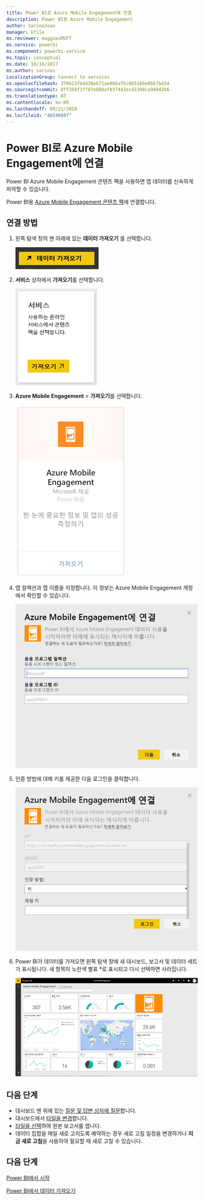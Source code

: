 ```yaml
---
title: Power BI로 Azure Mobile Engagement에 연결
description: Power BI용 Azure Mobile Engagement
author: SarinaJoan
manager: kfile
ms.reviewer: maggiesMSFT
ms.service: powerbi
ms.component: powerbi-service
ms.topic: conceptual
ms.date: 10/16/2017
ms.author: sarinas
LocalizationGroup: Connect to services
ms.openlocfilehash: 370613fb4436eb71ae0b6af6c0b5166e8bb7b434
ms.sourcegitcommit: 0ff358f1ff87e88daf837443ecd1398ca949d2b6
ms.translationtype: HT
ms.contentlocale: ko-KR
ms.lasthandoff: 09/21/2018
ms.locfileid: "46546697"
---
```

# <a name="connect-to-azure-mobile-engagement-with-power-bi"></a>Power BI로 Azure Mobile Engagement에 연결
Power BI Azure Mobile Engagement 콘텐츠 팩을 사용하면 앱 데이터를 신속하게 파악할 수 있습니다.

Power BI용 [Azure Mobile Engagement 콘텐츠 팩](https://app.powerbi.com/groups/me/getdata/services/azme)에 연결합니다.

## <a name="how-to-connect"></a>연결 방법
1. 왼쪽 탐색 창의 맨 아래에 있는 **데이터 가져오기** 를 선택합니다.
   
    ![](media/service-connect-to-azure-mobile/getdata.png)
2. **서비스** 상자에서 **가져오기**를 선택합니다.
   
    ![](media/service-connect-to-azure-mobile/services.png)
3. **Azure Mobile Engagement** \> **가져오기**를 선택합니다.
   
    ![](media/service-connect-to-azure-mobile/azme.png) 
4. 앱 컬렉션과 앱 이름을 지정합니다. 이 정보는 Azure Mobile Engagement 계정에서 확인할 수 있습니다.
   
    ![](media/service-connect-to-azure-mobile/parameters.png) 
5. 인증 방법에 대해 키를 제공한 다음 로그인을 클릭합니다.
   
    ![](media/service-connect-to-azure-mobile/creds.png)
6. Power BI가 데이터를 가져오면 왼쪽 탐색 창에 새 대시보드, 보고서 및 데이터 세트가 표시됩니다. 새 항목이 노란색 별표 \*로 표시되고 다시 선택하면 사라집니다.
   
    ![](media/service-connect-to-azure-mobile/dashboard.png)

## <a name="what-now"></a>다음 단계

* 대시보드 맨 위에 있는 [질문 및 답변 상자에 질문](consumer/end-user-q-and-a.md)합니다.
* 대시보드에서 [타일을 변경](service-dashboard-edit-tile.md)합니다.
* [타일을 선택](consumer/end-user-tiles.md)하여 원본 보고서를 엽니다.
* 데이터 집합을 매일 새로 고치도록 예약하는 경우 새로 고침 일정을 변경하거나 **지금 새로 고침**을 사용하여 필요할 때 새로 고칠 수 있습니다.

## <a name="next-steps"></a>다음 단계
[Power BI에서 시작](service-get-started.md)

[Power BI에서 데이터 가져오기](service-get-data.md)

